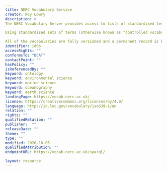 ```yaml
---
title: NERC Vocabulary Service
creator: Roy Lowry
description: >
The NERC Vocabulary Server provides access to lists of standardised terms that cover a broad spectrum of disciplines of relevance to the oceanographic and wider community.

Using standardised sets of terms (otherwise known as "controlled vocabularies") in metadata and to label data solves the problem of ambiguities associated with data markup and also enables records to be interpreted by computers. This opens up data sets to a whole world of possibilities for computer aided manipulation, distribution and long term reuse.

All of the vocabularies are fully versioned and a permanent record is kept of all changes made.
identifier: id06
accessRights: ""
conformsTo: "DCAT"
contactPoint: ""
hasPolicy: ""
isReferencedBy: ""
keyword: ontology
keyword: environmental science
keyword: marine science
keyword: oceanography
keyword: earth science
landingPage: https://vocab.nerc.ac.uk/
license: https://creativecommons.org/licenses/by/4.0/
language: http://id.loc.gov/vocabulary/iso639-1/en
relation: ""
rights: ""
qualifiedRelation: ""
publisher:  ""
releaseDate: ""
theme: ""
type: ""
modified: 2020-10-05
qualifiedAttribution: ""
endpointURL: https://vocab.nerc.ac.uk/sparql/

layout: resource
---
```


